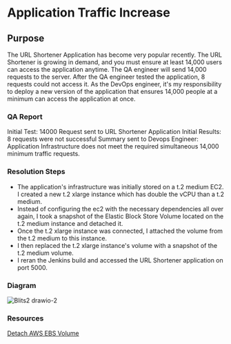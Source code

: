 # Application Traffic Increase

## Purpose

The URL Shortener Application has become very popular recently. The URL Shortener is growing in demand, and you must ensure at least 14,000 users can access the application anytime.
The QA engineer will send 14,000 requests to the server. After the QA engineer tested the application, 8 requests could not access it. As the DevOps engineer,
it's my responsibility to deploy a new version of the application that ensures 14,000 people at a minimum can access the application at once. 


### QA Report
Initial Test: 14000 Request sent to URL Shortener Application
Initial Results: 8 requests were not successful
Summary sent to Devops Engineer: Application Infrastructure does not meet the required simultaneous 14,000 minimum traffic requests.

### Resolution Steps
* The application's infrastructure was initially stored on a t.2 medium EC2. I created a new t.2 xlarge instance which has double the
   vCPU than a t.2 medium.
* Instead of configuring the ec2 with the necessary dependencies all over again, I took a snapshot of the Elastic Block Store Volume located on the 
  t.2 medium instance and detached it.
* Once the t.2 xlarge instance was connected, I attached the volume from the t.2 medium to this instance.
* I then replaced the t.2 xlarge instance's volume with a snapshot of the t.2 medium volume.
* I reran the Jenkins build and accessed the URL Shortener application on port 5000.
  
### Diagram
![Blits2 drawio-2](https://github.com/DarrielleEvans/trafficIncrease/assets/89504317/d5411233-c54f-4559-a07c-27057e192acf)

### Resources
[Detach AWS EBS Volume](https://docs.aws.amazon.com/AWSEC2/latest/UserGuide/ebs-detaching-volume.html#umount-detach-volume)


